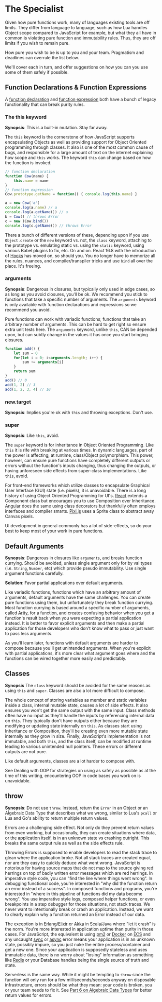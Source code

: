 # The Specialist

Given how pure functions work, many of languages existing tools are off limits. They differ from language to language, such as how Lua handles Object scope compared to JavaScript for example, but what they all have in common is violating pure function and immutability rules. Thus, they are off limits if you wish to remain pure.

How pure you wish to be is up to you and your team. Pragmatism and deadlines can overrule the list below.

We'll cover each in turn, and offer suggestions on how you can you use some of them safely if possible.

## Function Declarations & Function Expressions

A [function declaration](https://developer.mozilla.org/en-US/docs/Web/JavaScript/Reference/Statements/function) and [function expression](https://developer.mozilla.org/en-US/docs/web/JavaScript/Reference/Operators/function) both have a bunch of legacy functionality that can break purity rules.

### The this keyword

**Synopsis**: This is a built-in mutation. Stay far away.

The `this` keyword is the cornerstone of how JavaScript supports encapsulating Objects as well as providing support for Object Oriented programming through classes. It also is one of the most common cause of bugs, and responsible for a large amount of text on the internet explaining how scope and `this` works. The keyword `this` can change based on how the function is invoked.

```javascript
// function declaration
function Cow(name) {
    this.name = name
}
// function expression
Cow.prototype.getName = function() { console.log(this.name) }

a = new Cow('a')
console.log(a.name) // a
console.log(a.getName()) // a
b = Cow() // throws Error
c = new (Cow.bind())
console.log(c.getName()) // throws Error
```

There a bunch of different versions of these, depending upon if you use `Object.create` or the `new` keyword vs. not, the `class` keyword, attaching to the prototype vs. emulating static vs. using the `static` keyword, using various Babel plugins to fix, etc. On and on. React 16.8 with the introduction of [Hooks](https://reactjs.org/docs/hooks-intro.html) has moved on, so should you. You no longer have to memorize all the rules, nuances, and compiler/transpiler tricks and use `bind` all over the place. It's freeing.

### arguments

**Synopsis**: Dangerous in closures, but typically only used in edge cases, so as long as you avoid closures, you'll be ok. We recommend you stick to functions that take a specific number of arguments. The `arguments` keyword is only available with function declarations and expressions so we recommend you avoid.

Pure functions can work with variadic functions; functions that take an arbitrary number of arguments. This can be hard to get right so ensure extra unit tests here. The `arguments` keyword, unlike `this`, CAN be depended upon, but can subtly change in the values it has once you start bringing closures.

```javascript
function add() {
    let sum = 0
    for(let i = 0; i<arguments.length; i++) {
        sum += arguments[i]
    }
    return sum
}
add() // 0
add(1, 2) // 3
add(1, 2, 3, 4) // 10
```

### new.target

**Synopsis**: Implies you're ok with `this` and throwing exceptions. Don't use.

### super

**Synopsis**: Like `this`, avoid.

The `super` keyword is for inheritance in Object Oriented Programming. Like `this` it is rife with breaking at various times. In dynamic languages, part of the power is affecting, at runtime, class/Object polymorphism. This power, however, can ensure pure functions have completely different outputs or errors without the function's inputs changing, thus changing the outputs, or having unforeseen side effects from super-class implementations. Like `this`, avoid.

For front-end frameworks which utilize classes to encapsulate Graphical User Interface (GUI) state (i.e. pixels), it is unavoidable. There is a long history of using Object Oriented Programming for UI's. [React](https://reactjs.org/) extends a Component class but encourages you to use Composition over Inheritance. [Angular](https://angular.io) does the same using class decorators but thankfully often employs interfaces and compiler smarts. [Pixi.js](http://www.pixijs.com/) uses a Sprite class to abstract away Canvas pixels.

UI development in general commonly has a lot of side-effects, so do your best to keep most of your work in pure functions.

## Default Arguments

**Synopsis**: Dangerous in closures like `arguments`, and breaks function currying. Should be avoided, unless single argument only for by val types (i.e. `String`, `Number`, etc) which provide pseudo immutability. Use single argument functions carefully.

**Solution**: Favor partial applications over default arguments.

Like variadic functions, functions which have an arbitrary amount of arguments, default arguments have the same challenges. You can create pure functions using them, but unfortunately they break function currying. Most function currying is based around a specific number of arguments, called [Arity](../part4/arity.md), for a function, and creates confusing behavior when you get a function's result back when you were expecting a partial application instead. It is better to favor explicit arguments and then make a partial application for those developers who don't know what to pass or just want to pass less arguments.

As you'll learn later, functions with default arguments are harder to compose because you'll get unintended arguments. When you're explicit with partial applications, it's more clear what argument goes where and the functions can be wired together more easily and predictably.

## Classes

**Synopsis** The `class` keyword should be avoided for the same reasons as using `this` and `super`. Classes are also a lot more difficult to compose.

The whole concept of storing variables as member and static variables inside a class, internal mutable state, causes a lot of side effects. It also ensures you won't get the same output with the same input. Class methods often have no input as they'll handle the inputs by referencing internal data on `this`. They typically don't have outputs either because they are modifying or updating state internally on `this`. As classes start using Inheritance or Composition, they'll be creating even more mutable state internally as they grow in size. Finally, JavaScript's implementation is not immutable, and both `this`, and the class itself, can be modified at runtime leading to various unintended null pointers. These errors or different outputs are not pure.

Like default arguments, classes are a lot harder to compose with.

See Dealing with OOP for strategies on using as safely as possible as at the time of this writing, encountering OOP in code bases you work on is unavoidable.

## throw

**Synopsis**: Do not use `throw`. Instead, return the `Error` in an Object or an Algebraic Data Type that describes what we wrong, similar to Lua's `pcall` or Lua and Go's ability to return multiple return values.

Errors are a challenging side effect. Not only do they prevent return values from even working, but occasionally, they can create situations where data, or the application itself, is in an unknown state vs crashing outright. This breaks the same output rule as well as the side effects rule.

Throwing Errors is supposed to enable developers to read the stack trace to glean where the application broke. Not all stack traces are created equal, nor are they easy to quickly deduce what went wrong. JavaScript is notorious for having source maps that do not map to the source giving red herrings on top of badly written error messages which are red herrings. In imperative style code, you can "find the line where things went wrong". In debugging functional code, you're interested in "why did the function return an error instead of a success". In composed functions and programs, you're interested in "where in this pipeline of functions did my data become wrong". You use imperative style logs, composed helper functions, or even breakpoints in a step debugger for those situations, not stack traces. We never want to intentionally break or crash an application. Instead, we want to clearly explain why a function returned an Error instead of our data.

The exception is in Erlang/[Elixir](https://elixir-lang.org/) or [Akka](https://akka.io/) in Scala/Java where "let it crash" is the norm. You're more interested in application uptime than purity in those cases. For JavaScript, the equivalent is using [pm2](http://pm2.keymetrics.io/) or [Docker](https://www.docker.com/) on [ECS](https://aws.amazon.com/ecs/) and any uncaught [sync](https://nodejs.org/api/process.html#process_event_uncaughtexception) or [async](https://nodejs.org/api/process.html#process_event_unhandledrejection) error means your application is in an unknown state, possibly impure, so you just nuke the entire process/container and get a new one. Since your application is supposedly stateless and uses immutable data, there is no worry about "losing" information as something like [Redis](https://redis.io/) or your Database handles being the single source of truth and state.

Serverless is the same way. While it might be tempting to `throw` since the function will only run for a few milliseconds/seconds anyway on disposable infrastructure, errors should be what they mean: your code is broken, you or your team needs to fix it. See [Part 6 on Algebraic Data Types](../part6) for better return values for errors.
